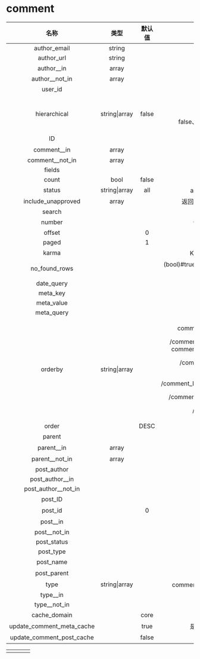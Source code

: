 # comment

|              名称              |       类型      |  默认值  |                                                                                                                                                   备注                                                                                                                                                   |
| :--------------------------: | :-----------: | :---: | :----------------------------------------------------------------------------------------------------------------------------------------------------------------------------------------------------------------------------------------------------------------------------------------------------: |
|         author\_email        |     string    |       |                                                                                                                                                                                                                                                                                                        |
|          author\_url         |     string    |       |                                                                                                                                                                                                                                                                                                        |
|         author\_\_in         |     array     |       |                                                                                                                                                 作者ID数组                                                                                                                                                 |
|       author\_\_not\_in      |     array     |       |                                                                                                                                                                                                                                                                                                        |
|           user\_id           |               |       |                                                                                                                                               查询指定用户ID的评论                                                                                                                                              |
|         hierarchical         | string\|array | false |                                                                                                                         <p>是否包括子评论</p><p>false、threaded(object)、flat(array)</p>                                                                                                                        |
|              ID              |               |       |                                                                                                                                                  当前未使用                                                                                                                                                 |
|         comment\_\_in        |     array     |       |                                                                                                                                                 评论ID数组                                                                                                                                                 |
|      comment\_\_not\_in      |     array     |       |                                                                                                                                                                                                                                                                                                        |
|            fields            |               |       |                                                                                                                                                null/ids                                                                                                                                                |
|             count            |      bool     | false |                                                                                                                                                                                                                                                                                                        |
|            status            | string\|array |  all  |                                                                                                                                          all、hold、approve、自定义                                                                                                                                          |
|      include\_unapproved     |     array     |       |                                                                                                                                          返回指定ID/email用户未审核的评论                                                                                                                                          |
|            search            |               |       |                                                                                                                                                                                                                                                                                                        |
|            number            |               |       |                                                                                                                                              评论数量，默认为空不限制                                                                                                                                              |
|            offset            |               |   0   |                                                                                                                                                                                                                                                                                                        |
|             paged            |               |   1   |                                                                                                                                                                                                                                                                                                        |
|             karma            |               |       |                                                                                                                                             Karma分数以检索匹配的评论                                                                                                                                            |
|        no\_found\_rows       |               |       |                                                                                                                                 (bool)#true是否禁用SQL\_CALC\_FOUND\_ROWS查询                                                                                                                                |
|          date\_query         |               |       |                                                                                                                                                                                                                                                                                                        |
|           meta\_key          |               |       |                                                                                                                                                                                                                                                                                                        |
|          meta\_value         |               |       |                                                                                                                                                                                                                                                                                                        |
|          meta\_query         |               |       |                                                                                                                                                                                                                                                                                                        |
|            orderby           | string\|array |       | <p>comment_agent/comment_approved</p><p>/comment_author/comment_author_email/ comment_author_IP/comment_author_url</p><p>/comment_content/comment_date/ comment_date_gmt</p><p>/comment_ID/comment_karma/comment_parent</p><p>/comment_post_ID/ comment_type/user_id</p><p>/comment__in/meta_value</p> |
|             order            |               |  DESC |                                                                                                                                                DESC/ASC                                                                                                                                                |
|            parent            |               |       |                                                                                                                                                查询ID的子评论                                                                                                                                                |
|         parent\_\_in         |     array     |       |                                                                                                                                                  父ID数组                                                                                                                                                 |
|       parent\_\_not\_in      |     array     |       |                                                                                                                                                 排除父ID数组                                                                                                                                                |
|         post\_author         |               |       |                                                                                                                                                                                                                                                                                                        |
|      post\_author\_\_in      |               |       |                                                                                                                                                                                                                                                                                                        |
|    post\_author\_\_not\_in   |               |       |                                                                                                                                                                                                                                                                                                        |
|           post\_ID           |               |       |                                                                                                                                                  当前未使用                                                                                                                                                 |
|           post\_id           |               |   0   |                                                                                                                                                 指定文章的评论                                                                                                                                                |
|          post\_\_in          |               |       |                                                                                                                                                 文章ID数组                                                                                                                                                 |
|        post\_\_not\_in       |               |       |                                                                                                                                                                                                                                                                                                        |
|         post\_status         |               |       |                                                                                                                                                                                                                                                                                                        |
|          post\_type          |               |       |                                                                                                                                                                                                                                                                                                        |
|          post\_name          |               |       |                                                                                                                                                  帖子名称                                                                                                                                                  |
|         post\_parent         |               |       |                                                                                                                                               找文章的父文章的评论                                                                                                                                               |
|             type             | string\|array |       |                                                                                                                                    comment、pings、pingback、trackback                                                                                                                                    |
|          type\_\_in          |               |       |                                                                                                                                                                                                                                                                                                        |
|        type\_\_not\_in       |               |       |                                                                                                                                                                                                                                                                                                        |
|         cache\_domain        |               |  core |                                                                                                                                                  对象缓存键                                                                                                                                                 |
| update\_comment\_meta\_cache |               |  true |                                                                                                                                              是否缓存查询的评论的元数据                                                                                                                                             |
| update\_comment\_post\_cache |               | false |                                                                                                                                                是否缓存评论的帖子                                                                                                                                               |





|   |   |   |   |
| - | - | - | - |
|   |   |   |   |
